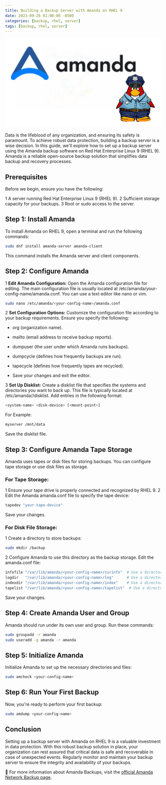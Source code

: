 ```yaml
---
title: Building a Backup Server with Amanda on RHEL 9
date: 2023-09-26 01:00:00 -0500
categories: [backup, rhel, server]
tags: [backup, rhel, server]
---
```


![Building a Backup Server with Amanda on RHEL 9](/assets/img/posts/2023/building_amanda_backup_server/building_amanda_backup_server.png)


Data is the lifeblood of any organization, and ensuring its safety is paramount. To achieve robust data protection, building a backup server is a wise decision. In this guide, we'll explore how to set up a backup server using the Amanda backup software on Red Hat Enterprise Linux 9 (RHEL 9). Amanda is a reliable open-source backup solution that simplifies data backup and recovery processes.

## Prerequisites

Before we begin, ensure you have the following:

1 A server running Red Hat Enterprise Linux 9 (RHEL 9).
2 Sufficient storage capacity for your backups.
3 Root or sudo access to the server.

## Step 1: Install Amanda

To install Amanda on RHEL 9, open a terminal and run the following commands:

```bash
sudo dnf install amanda-server amanda-client
```
This command installs the Amanda server and client components.

## Step 2: Configure Amanda

1 **Edit Amanda Configuration:** Open the Amanda configuration file for editing. The main configuration file is usually located at /etc/amanda/your-config-name/amanda.conf. You can use a text editor like nano or vim.

```bash
sudo nano /etc/amanda/<your-config-name>/amanda.conf
```

2 **Set Configuration Options:** Customize the configuration file according to your backup requirements. Ensure you specify the following:
- org (organization name).
- mailto (email address to receive backup reports).
- dumpuser (the user under which Amanda runs backups).
- dumpcycle (defines how frequently backups are run).
- tapecycle (defines how frequently tapes are recycled).

- Save your changes and exit the editor.

3 **Set Up Disklist:** Create a disklist file that specifies the systems and directories you want to back up. This file is typically located at /etc/amanda/<your-config-name>/disklist. Add entries in the following format:

```bash
<system-name> <disk-device> [<mount-point>]
```
For Example:

```bash
myserver /mnt/data
```

Save the disklist file.

## Step 3: Configure Amanda Tape Storage

Amanda uses tapes or disk files for storing backups. You can configure tape storage or use disk files as storage.

### For Tape Storage:

1 Ensure your tape drive is properly connected and recognized by RHEL 9.
2 Edit the Amanda amanda.conf file to specify the tape device:

```bash
tapedev "your-tape-device"
```

Save your changes.

### For Disk File Storage:

1 Create a directory to store backups:

```bash
sudo mkdir /backup
```

2 Configure Amanda to use this directory as the backup storage. Edit the amanda.conf file:

```bash
infofile "/var/lib/amanda/<your-config-name>/curinfo"  # Use a directory on your backup storage disk.
logdir   "/var/lib/amanda/<your-config-name>/log"      # Use a directory on your backup storage disk.
indexdir "/var/lib/amanda/<your-config-name>/index"    # Use a directory on your backup storage disk.
tapelist "/var/lib/amanda/<your-config-name>/tapelist"  # Use a directory on your backup storage disk.
```

Save your changes.


## Step 4: Create Amanda User and Group

Amanda should run under its own user and group. Run these commands:

```bash
sudo groupadd -r amanda
sudo useradd -g amanda -r amanda
```

## Step 5: Initialize Amanda

Initialize Amanda to set up the necessary directories and files:

```bash
sudo amcheck <your-config-name>
```

## Step 6: Run Your First Backup

Now, you're ready to perform your first backup:

```bash
sudo amdump <your-config-name>
```

## Conclusion

Setting up a backup server with Amanda on RHEL 9 is a valuable investment in data protection. With this robust backup solution in place, your organization can rest assured that critical data is safe and recoverable in case of unexpected events. Regularly monitor and maintain your backup server to ensure the integrity and availability of your backups.



📝 For more information about Amanda Backups, visit the [official Amanda Network Backup page](https://amanda.org).












